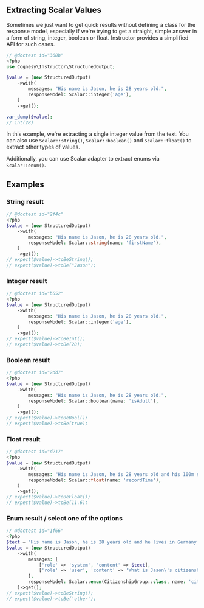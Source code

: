 ## Extracting Scalar Values

Sometimes we just want to get quick results without defining a class for the response model, especially if we're trying to get a straight, simple answer in a form of string, integer, boolean or float. Instructor provides a simplified API for such cases.

```php
// @doctest id="368b"
<?php
use Cognesy\Instructor\StructuredOutput;

$value = (new StructuredOutput)
    ->with(
        messages: "His name is Jason, he is 28 years old.",
        responseModel: Scalar::integer('age'),
    )
    ->get();

var_dump($value);
// int(28)
```

In this example, we're extracting a single integer value from the text. You can also use `Scalar::string()`, `Scalar::boolean()` and `Scalar::float()` to extract other types of values.

Additionally, you can use Scalar adapter to extract enums via `Scalar::enum()`.


## Examples

### String result

```php
// @doctest id="2f4c"
<?php
$value = (new StructuredOutput)
    ->with(
        messages: "His name is Jason, he is 28 years old.",
        responseModel: Scalar::string(name: 'firstName'),
    )
    ->get();
// expect($value)->toBeString();
// expect($value)->toBe("Jason");
```

### Integer result

```php
// @doctest id="b552"
<?php
$value = (new StructuredOutput)
    ->with(
        messages: "His name is Jason, he is 28 years old.",
        responseModel: Scalar::integer('age'),
    )
    ->get();
// expect($value)->toBeInt();
// expect($value)->toBe(28);
```

### Boolean result

```php
// @doctest id="2dd7"
<?php
$value = (new StructuredOutput)
    ->with(
        messages: "His name is Jason, he is 28 years old.",
        responseModel: Scalar::boolean(name: 'isAdult'),
    )
    ->get();
// expect($value)->toBeBool();
// expect($value)->toBe(true);
```

### Float result

```php
// @doctest id="d217"
<?php
$value = (new StructuredOutput)
    ->with(
        messages: "His name is Jason, he is 28 years old and his 100m sprint record is 11.6 seconds.",
        responseModel: Scalar::float(name: 'recordTime'),
    )
    ->get();
// expect($value)->toBeFloat();
// expect($value)->toBe(11.6);
```

### Enum result / select one of the options

```php
// @doctest id="1f66"
<?php
$text = "His name is Jason, he is 28 years old and he lives in Germany.";
$value = (new StructuredOutput)
    ->with(
        messages: [
            ['role' => 'system', 'content' => $text],
            ['role' => 'user', 'content' => 'What is Jason\'s citizenship?'],
        ],
        responseModel: Scalar::enum(CitizenshipGroup::class, name: 'citizenshipGroup'),
    )->get();
// expect($value)->toBeString();
// expect($value)->toBe('other');
```
